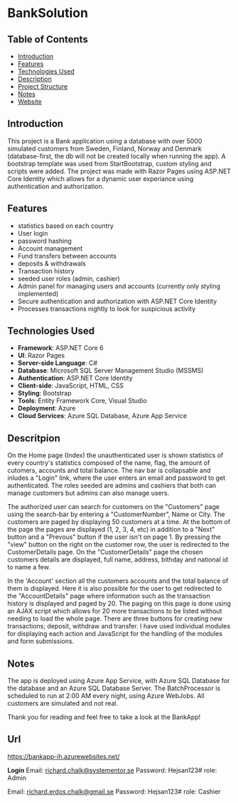 # BankSolution

## Table of Contents
- [Introduction](#introduction)
- [Features](#features)
- [Technologies Used](#technologies-used)
- [Description](#description)
- [Project Structure](#project-structure)
- [Notes](#notes)
- [Website](#url)

## Introduction
This project is a Bank application using a database with over 5000 simulated customers from Sweden, Finland, Norway and Denmark (database-first, the db will not be created locally when running the app). A bootstrap template was used from StartBootstrap, custom styling and scripts were added. The project was made with Razor Pages using ASP.NET Core Identity which allows for a dynamic user experiance using authentication and authorization.

## Features
- statistics based on each country
- User login
- password hashing
- Account management
- Fund transfers between accounts
- deposits & withdrawals
- Transaction history
- seeded user roles (admin, cashier)
- Admin panel for managing users and accounts (currently only styling implemented)
- Secure authentication and authorization with ASP.NET Core Identity
- Processes transactions nightly to look for suspicious activity

## Technologies Used
- **Framework**: ASP.NET Core 6
- **UI**: Razor Pages
- **Server-side Language**: C#
- **Database**: Microsoft SQL Server Management Studio (MSSMS)
- **Authentication**: ASP.NET Core Identity
- **Client-side**: JavaScript, HTML, CSS
- **Styling**: Bootstrap
- **Tools**: Entity Framework Core, Visual Studio
- **Deployment**: Azure
- **Cloud Services**: Azure SQL Database, Azure App Service


## Descritpion
On the Home page (Index) the unauthenticated user is shown statistics of every country's statistics composed of the name, flag, the amount of cutomers, accounts and total balance. The nav bar is collapsable and inludes a "Login" link, where the user enters an email and password to get authenticated. The roles seeded are admins and cashiers that both can manage customers but admins can also manage users.

The authorized user can search for customers on the "Customers" page using the search-bar by entering a "CustomerNumber", Name or City. The customers are paged by displaying 50 customers at a time. At the bottom of the page the pages are displayed (1, 2, 3, 4, etc) in addition to a "Next" button and a "Prevous" button if the user isn't on page 1. By pressing the "view" button on the right on the customer row, the user is redirected to the CustomerDetails page. On the "CustomerDetails" page the chosen customers details are displayed, full name, address, bithday and national id to name a few. 

In the 'Account' section all the customers accounts and the total balance of them is displayed. Here it is also possible for the user to get redirected to the "AccountDetails" page where information such as the transaction history is displayed and paged by 20. The paging on this page is done using an AJAX script which allows for 20 more transactions to be listed without needing to load the whole page. There are three buttons for creating new transactions; deposit, withdraw and transfer. I have used individual modules for displaying each action and JavaScript for the handling of the modules and form submissions.

## Notes
The app is deployed using Azure App Service, with Azure SQL Database for the database and an Azure SQL Database Server. The BatchProcessor is scheduled to run at 2:00 AM every night, using Azure WebJobs. All customers are simulated and not real.

Thank you for reading and feel free to take a look at the BankApp!

## Url
https://bankapp-ih.azurewebsites.net/

**Login**
Email: richard.chalk@systementor.se
Password: Hejsan123# 
role: Admin

Email: richard.erdos.chalk@gmail.se
Password: Hejsan123#
role: Cashier
